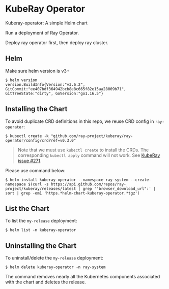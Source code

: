 # KubeRay Operator

Kuberay-operator: A simple Helm chart

Run a deployment of Ray Operator.

Deploy ray operator first, then deploy ray cluster.

## Helm

Make sure helm version is v3+
```console
$ helm version
version.BuildInfo{Version:"v3.6.2", GitCommit:"ee407bdf364942bcb8e8c665f82e15aa28009b71", GitTreeState:"dirty", GoVersion:"go1.16.5"}
```

## Installing the Chart

To avoid duplicate CRD definitions in this repo, we reuse CRD config in `ray-operator`:
```console
$ kubectl create -k "github.com/ray-project/kuberay/ray-operator/config/crd?ref=v0.3.0"
```
> Note that we must use `kubectl create` to install the CRDs.
> The corresponding `kubectl apply` command will not work. See [KubeRay issue #271](https://github.com/ray-project/kuberay/issues/271).

Please use command below:
```console
$ helm install kuberay-operator --namespace ray-system --create-namespace $(curl -s https://api.github.com/repos/ray-project/kuberay/releases/latest | grep '"browser_download_url":' | sort | grep -om1 'https.*helm-chart-kuberay-operator.*tgz')
```

## List the Chart

To list the `my-release` deployment:

```console
$ helm list -n kuberay-operator
```

## Uninstalling the Chart

To uninstall/delete the `my-release` deployment:

```console
$ helm delete kuberay-operator -n ray-system
```

The command removes nearly all the Kubernetes components associated with the
chart and deletes the release.
